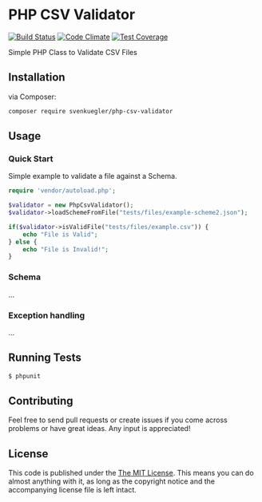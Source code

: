 PHP CSV Validator
===
[![Build Status](https://travis-ci.org/svenkuegler/php-csv-validator.svg)](https://travis-ci.org/svenkuegler/php-csv-validator) 
[![Code Climate](https://codeclimate.com/github/svenkuegler/php-csv-validator/badges/gpa.svg)](https://codeclimate.com/github/svenkuegler/php-csv-validator) 
[![Test Coverage](https://codeclimate.com/github/svenkuegler/php-csv-validator/badges/coverage.svg)](https://codeclimate.com/github/svenkuegler/php-csv-validator/coverage) 

Simple PHP Class to Validate CSV Files

## Installation

via Composer:
```bash
composer require svenkuegler/php-csv-validator
```

## Usage

### Quick Start
Simple example to validate a file against a Schema. 

```php
require 'vendor/autoload.php';

$validator = new PhpCsvValidator();
$validator->loadSchemeFromFile("tests/files/example-scheme2.json");

if($validator->isValidFile("tests/files/example.csv")) {
    echo "File is Valid";
} else {
    echo "File is Invalid!";
}
```

### Schema
...

### Exception handling
...

## Running Tests
```bash
$ phpunit
```

## Contributing
Feel free to send pull requests or create issues if you come across problems or have great ideas. Any input is appreciated!

## License
This code is published under the [The MIT License](https://github.com/svenkuegler/php-csv-validator/blob/HEAD/LICENSE). This means you can do almost anything with it, as long as the copyright notice and the accompanying license file is left intact.